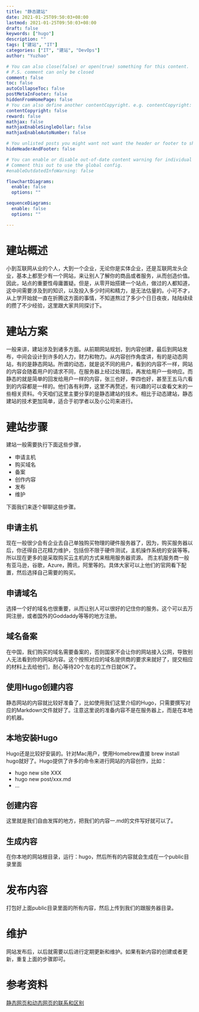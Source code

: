 ```yaml
---
title: "静态建站"
date: 2021-01-25T09:50:03+08:00
lastmod: 2021-01-25T09:50:03+08:00
draft: false
keywords: ["hugo"]
description: ""
tags: ["建站", "IT"]
categories: ["IT", "建站", "DevOps"]
author: "Yuzhao"

# You can also close(false) or open(true) something for this content.
# P.S. comment can only be closed
comment: false
toc: false
autoCollapseToc: false
postMetaInFooter: false
hiddenFromHomePage: false
# You can also define another contentCopyright. e.g. contentCopyright: "This is another copyright."
contentCopyright: false
reward: false
mathjax: false
mathjaxEnableSingleDollar: false
mathjaxEnableAutoNumber: false

# You unlisted posts you might want not want the header or footer to show
hideHeaderAndFooter: false

# You can enable or disable out-of-date content warning for individual post.
# Comment this out to use the global config.
#enableOutdatedInfoWarning: false

flowchartDiagrams:
  enable: false
  options: ""

sequenceDiagrams: 
  enable: false
  options: ""

---
```


<!--more-->
# 建站概述
小到互联网从业的个人，大到一个企业，无论你是实体企业，还是互联网龙头企业，基本上都至少有一个网站，来让别人了解你的商品或者服务，从而创造价值。因此，站点的重要性毋庸置疑。但是，从零开始搭建一个站点，做过的人都知道，这中间需要涉及到的知识，以及投入多少时间和精力，是无法估量的。小可不才，从上学开始就一直在折腾这方面的事情，不知道熬过了多少个日日夜夜，陆陆续续的攒了不少经验，这里跟大家共同探讨下。
# 建站方案
一般来讲，建站涉及到诸多方面。从前期网站规划，到内容创建，最后到网站发布，中间会设计到许多的人力，财力和物力。从内容创作角度讲，有的是动态网站，有的是静态网站。所谓的动态，就是说不同的用户，看到的内容不一样，网站的内容会随着用户的请求不同，在服务器上经过处理后，再发给用户一些响应。而静态的就是简单的回发给用户一样的内容，张三也好，李四也好，甚至王五马六看到的内容都是一样的。他们各有利弊，这里不再赘述，有兴趣的可以查看文末的一些相关资料。今天咱们这里主要分享的是静态建站的技术。相比于动态建站，静态建站的技术更加简单，适合于初学者以及小公司来进行。
# 建站步骤
建站一般需要执行下面这些步骤，
- 申请主机
- 购买域名
- 备案
- 创作内容
- 发布
- 维护


下面我们来逐个聊聊这些步骤。
## 申请主机
现在一般很少会有企业去自己单独购买物理的硬件服务器了，因为，购买服务器以后，你还得自己花精力维护，包括但不限于硬件测试，主机操作系统的安装等等。所以现在更多的是采取购买云主机的方式来租用服务器资源。
而主机服务商一般有亚马逊，谷歌，Azure，腾讯，阿里等的。具体大家可以上他们的官网看下配置，然后选择自己需要的购买。
## 申请域名
选择一个好的域名也很重要，从而让别人可以很好的记住你的服务。这个可以去万网注册，或者国外的Goddaddy等等的地方注册。
## 域名备案
在中国，我们购买的域名需要备案的，否则国家不会让你的网站接入公网，导致别人无法看到你的网站内容。这个按照对应的域名提供商的要求来就好了，提交相应的材料上去给他们，耐心等待20个左右的工作日就OK了。
## 使用Hugo创建内容
静态网站的内容就比较好准备了，比如使用我们这里介绍的Hugo，只需要撰写对应的Markdown文件就好了。注意这里说的准备内容不是在服务器上，而是在本地的机器。
## 本地安装Hugo
Hugo还是比较好安装的。针对Mac用户，使用Homebrew直接 brew install hugo就好了。Hugo提供了许多的命令来进行网站的内容创作，比如：
- hugo new site XXX
- hugo new post/xxx.md
- ...
## 创建内容
这里就是我们自由发挥的地方，把我们的内容一.md的文件写好就可以了。
## 生成内容
在你本地的网站根目录，运行：hugo，然后所有的内容就会生成在一个public目录里面
# 发布内容
打包好上面public目录里面的所有内容，然后上传到我们的跟服务器目录。
# 维护
网站发布后，以后就需要以后进行定期更新和维护。如果有新内容的创建或者更新，重复上面的步骤即可。
# 参考资料
[静态网页和动态网页的联系和区别](https://zhuanlan.zhihu.com/p/71356116)